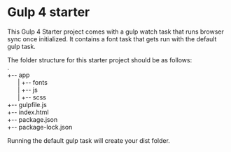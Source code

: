# Gulp 4 starter
This Gulp 4 Starter project comes with a gulp watch task that runs browser sync once initialized.
It contains a font task that gets run with the default gulp task.

The folder structure for this starter project should be as follows:<br>
.<br>
+-- app<br>
&nbsp;&nbsp;&nbsp;&nbsp;&nbsp;&nbsp;|   +-- fonts<br>
&nbsp;&nbsp;&nbsp;&nbsp;&nbsp;&nbsp;|   +-- js<br>
&nbsp;&nbsp;&nbsp;&nbsp;&nbsp;&nbsp;|   +-- scss<br>
+-- gulpfile.js<br>
+-- index.html<br>
+-- package.json<br>
+-- package-lock.json

Running the default gulp task will create your dist folder.

